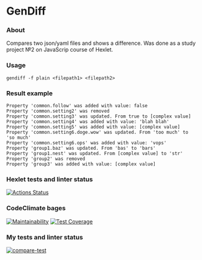 # GenDiff
### About
Compares two json/yaml files and shows a difference. Was done as a study project №2 on JavaScrip course of Hexlet.

### Usage
```shell
gendiff -f plain <filepath1> <filepath2>
```

### Result example
```shell
Property 'common.follow' was added with value: false
Property 'common.setting2' was removed
Property 'common.setting3' was updated. From true to [complex value]
Property 'common.setting4' was added with value: 'blah blah'
Property 'common.setting5' was added with value: [complex value]
Property 'common.setting6.doge.wow' was updated. From 'too much' to 'so much'
Property 'common.setting6.ops' was added with value: 'vops'
Property 'group1.baz' was updated. From 'bas' to 'bars'
Property 'group1.nest' was updated. From [complex value] to 'str'
Property 'group2' was removed
Property 'group3' was added with value: [complex value]
```

### Hexlet tests and linter status
[![Actions Status](https://github.com/IvanZezyukin/frontend-project-lvl2/workflows/hexlet-check/badge.svg)](https://github.com/IvanZezyukin/frontend-project-lvl2/actions)

### CodeClimate bages
[![Maintainability](https://api.codeclimate.com/v1/badges/78beace51748336e74e5/maintainability)](https://codeclimate.com/github/IvanZezyukin/frontend-project-lvl2/maintainability)
[![Test Coverage](https://api.codeclimate.com/v1/badges/78beace51748336e74e5/test_coverage)](https://codeclimate.com/github/IvanZezyukin/frontend-project-lvl2/test_coverage)

### My tests and linter status
[![compare-test](https://github.com/IvanZezyukin/frontend-project-lvl2/actions/workflows/compare-test.yml/badge.svg?branch=main)](https://github.com/IvanZezyukin/frontend-project-lvl2/actions/workflows/compare-test.yml)
